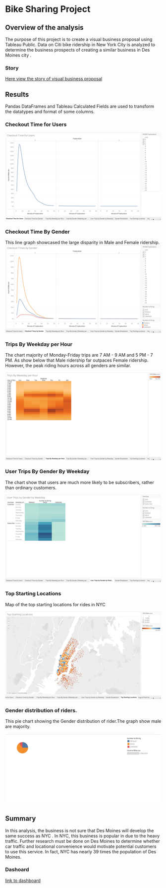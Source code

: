 # Bike Sharing Project
## Overview of the analysis

The purpose of this project is to create a visual business proposal using Tableau Public. Data on Citi bike ridership in New York City is analyzed to determine the business prospects of creating a similar business in Des Moines city . 

### Story 
[Here view the story of visual  business proposal](https://public.tableau.com/app/profile/nada4204/viz/StoryNYCCitibike/NYCCitibikeStory?publish=yes)

## Results

Pandas DataFrames and Tableau Calculated Fields are used to transform the datatypes and format of some columns.

### Checkout Time for Users
![image]( https://github.com/NadaAdem/Bike-Sharing-Project-/blob/main/resources/CheckTime%20for%20Users.png)



### Checkout Time By Gender 
This line graph showcased the large disparity in Male and Female ridership.
![image](https://github.com/NadaAdem/Bike-Sharing-Project-/blob/main/resources/checkout%20times%20by%20Gender.png)



### Trips By Weekday per Hour
The chart majority of Monday-Friday trips are 7 AM - 9 AM and 5 PM - 7 PM.
As show below  that Male ridership far outpaces Female ridership. However, the peak riding hours across all genders are similar.
 
![image]( https://github.com/NadaAdem/Bike-Sharing-Project-/blob/main/resources/Trips%20By%20weekday%20per%20Hour.png )

### User Trips By Gender By Weekday 

The chart show that users are much more likely to be subscribers, rather than ordinary customers.

![image]( https://github.com/NadaAdem/Bike-Sharing-Project-/blob/main/resources/User%20Trips%20By%20Gender%20bY%20weekeday.png )


### Top Starting Locations

Map of the top starting locations for rides in NYC

![image]( https://github.com/NadaAdem/Bike-Sharing-Project-/blob/main/resources/Top%20Strating%20Location.png )

###  Gender distribution of riders. 

This pie chart showing the Gender distribution of rider.The graph show  male are  majority.

![image](https://github.com/NadaAdem/Bike-Sharing-Project-/blob/main/resources/gender.png)


## Summary

In this analysis, the business is not sure that Des Moines will develop the same success as NYC . In NYC, this business is popular in due to the heavy traffic. Further research must be done on Des Moines to determine whether car traffic and locational convenience would motivate potential customers to use this service. In fact, NYC has nearly 39 times the population of Des Moines.


### Dashoard
[link to dashboard](https://public.tableau.com/app/profile/nada4204/viz/StoryNYCCitibike/NYCCitibikeStory?publish=yes)

